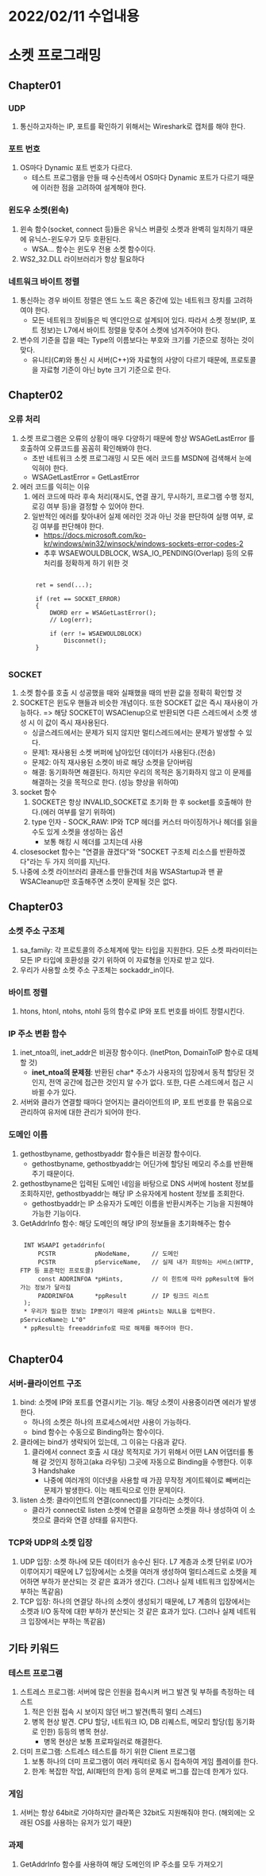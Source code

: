 # 2022/02/11 수업내용
# 소켓 프로그래밍
## Chapter01
### UDP
1. 통신하고자하는 IP, 포트를 확인하기 위해서는 Wireshark로 캡처를 해야 한다.

### 포트 번호
1. OS마다 Dynamic 포트 번호가 다르다.
    * 테스트 프로그램을 만들 때 수신측에서 OS마다 Dynamic 포트가 다르기 때문에 이러한 점을 고려하여 설계해야 한다.

### 윈도우 소켓(윈속)
1. 윈속 함수(socket, connect 등)들은 유닉스 버클릿 소켓과 완벽히 일치하기 때문에 유닉스-윈도우가 모두 호환된다.
    * WSA... 함수는 윈도우 전용 소켓 함수이다.
2. WS2_32.DLL 라이브러리가 항상 필요하다 

### 네트워크 바이트 정렬
1. 통신하는 경우 바이트 정렬은 엔드 노드 혹은 중간에 있는 네트워크 장치를 고려하여야 한다.
    * 모든 네트워크 장비들은 빅 엔디안으로 설계되어 있다. 따라서 소켓 정보(IP, 포트 정보)는 L7에서 바이트 정렬을 맞추어 소켓에 넘겨주어야 한다.
2. 변수의 기준을 잡을 때는 Type의 이름보다는 부호와 크기를 기준으로 정하는 것이 맞다.
   * 유니티(C#)와 통신 시 서버(C++)와 자료형의 사양이 다르기 때문에, 프로토콜을 자료형 기준이 아닌 byte 크기 기준으로 한다. 

## Chapter02
### 오류 처리
1. 소켓 프로그램은 오류의 상황이 매우 다양하기 때문에 항상 WSAGetLastError 를 호출하여 오류코드를 꼼꼼히 확인해봐야 한다.
    * 초반 네트워크 소켓 프로그래밍 시 모든 에러 코드를 MSDN에 검색해서 눈에 익혀야 한다.
    * WSAGetLastError = GetLastError
2. 에러 코드를 익히는 이유
    1) 에러 코드에 따라 후속 처리(재시도, 연결 끊기, 무시하기, 프로그램 수행 정지, 로깅 여부 등)을 결정할 수 있어야 한다.
    2) 일반적인 에러를 찾아내어 실제 에러인 것과 아닌 것을 판단하여 실행 여부, 로깅 여부를 판단해야 한다. 
        * https://docs.microsoft.com/ko-kr/windows/win32/winsock/windows-sockets-error-codes-2
        * 추후 WSAEWOULDBLOCK, WSA_IO_PENDING(Overlap) 등의 오류 처리를 정확하게 하기 위한 것
        <pre><code>
        ret = send(...);

        if (ret == SOCKET_ERROR)
        {
            DWORD err = WSAGetLastError();
            // Log(err);

            if (err != WSAEWOULDBLOCK)
                Disconnet();
        }
        </code></pre>

### SOCKET
1. 소켓 함수를 호출 시 성공했을 때와 실패했을 때의 반환 값을 정확히 확인할 것
2. SOCKET은 윈도우 핸들과 비슷한 개념이다. 또한 SOCKET 값은 즉시 재사용이 가능하다. => 해당 SOCKET이 WSAClenup으로 반환되면 다른 스레드에서 소켓 생성 시 이 값이 즉시 재사용된다.
    * 싱글스레드에서는 문제가 되지 않지만 멀티스레드에서는 문제가 발생할 수 있다.
    * 문제1: 재사용된 소켓 버퍼에 남아있던 데이터가 사용된다.(전송)
    * 문제2: 아직 재사용된 소켓이 바로 해당 소켓을 닫아버림
    * 해결: 동기화하면 해결된다. 하지만 우리의 목적은 동기화하지 않고 이 문제를 해결하는 것을 목적으로 한다. (성능 향상을 위하여)
3. socket 함수
    1) SOCKET은 항상 INVALID_SOCKET로 초기화 한 후 socket를 호출해야 한다.(에러 여부를 알기 위하여)
    2) type 인자 - SOCK_RAW: IP와 TCP 헤더를 커스터 마이징하거나 헤더를 읽을수도 있게 소켓을 생성하는 옵션
        * 보통 해킹 시 헤더를 고치는데 사용
4. closesocket 함수는 "연결을 끊겠다"와 "SOCKET 구조체 리소스를 반환하겠다"라는 두 가지 의미를 지닌다.
5. 나중에 소켓 라이브러리 클래스를 만들건데 처음 WSAStartup과 맨 끝 WSACleanup만 호출해주면 소켓이 문제될 것은 없다.

## Chapter03
### 소켓 주소 구조체
1. sa_family: 각 프로토콜의 주소체계에 맞는 타입을 지원한다. 모든 소켓 파라미터는 모든 IP 타입에 호환성을 갖기 위하여 이 자료형을 인자로 받고 있다.
2. 우리가 사용할 소켓 주소 구조체는 sockaddr_in이다.

### 바이트 정렬
1. htons, htonl, ntohs, ntohl 등의 함수로 IP와 포트 번호를 바이트 정렬시킨다.

### IP 주소 변환 함수
1. inet_ntoa의, inet_addr은 비권장 함수이다. (InetPton, DomainToIP 함수로 대체할 것)
    * **inet_ntoa의 문제점**: 반환된 char* 주소가 사용자의 입장에서 동적 할당된 것인지, 전역 공간에 접근한 것인지 알 수가 없다. 또한, 다른 스레드에서 접근 시 바뀔 수가 있다.
2. 서버와 클라가 연결할 때마다 얻어지는 클라이언트의 IP, 포트 번호를 한 묶음으로 관리하여 유저에 대한 관리가 되어야 한다.

### 도메인 이름
1. gethostbyname, gethostbyaddr 함수들은 비권장 함수이다.
    * gethostbyname, gethostbyaddr는 어딘가에 할당된 메모리 주소를 반환해주기 때문이다.
3. gethostbyname은 입력된 도메인 네임을 바탕으로 DNS 서버에 hostent 정보를 조회하지만, gethostbyaddr는 해당 IP 소유자에게 hostent 정보를 조회한다.
    * gethostbyaddr는 IP 소유자가 도메인 이름을 반환시켜주는 기능을 지원해야 가능한 기능이다.
4. GetAddrInfo 함수: 해당 도메인의 해당 IP의 정보들을 초기화해주는 함수
    <pre><code>
    INT WSAAPI getaddrinfo(
        PCSTR           pNodeName,      // 도메인
        PCSTR           pServiceName,   // 실제 내가 희망하는 서비스(HTTP, FTP 등 표준적인 프로토콜)
        const ADDRINFOA *pHints,        // 이 힌트에 따라 ppResult에 들어가는 정보가 달라짐
        PADDRINFOA      *ppResult       // IP 링크드 리스트
    );
    * 우리가 필요한 정보는 IP뿐이기 때문에 pHints는 NULL을 입력한다. pServiceName는 L"0"
    * ppResult는 freeaddrinfo로 따로 해제를 해주어야 한다.
    </code></pre>

## Chapter04
### 서버-클라이언트 구조
1. bind: 소켓에 IP와 포트를 연결시키는 기능. 해당 소켓이 사용중이라면 에러가 발생한다.
    * 하나의 소켓은 하나의 프로세스에서만 사용이 가능하다.
    * bind 함수는 수동으로 Binding하는 함수이다.
2. 클라에는 bind가 생략되어 있는데, 그 이유는 다음과 같다.
    1) 클라에서 connect 호출 시 대상 목적지로 가기 위해서 어떤 LAN 어댑터를 통해 갈 것인지 정하고(aka 라우팅) 그곳에 자동으로 Binding을 수행한다. 이후 3 Handshake
        * 나중에 여러개의 이더넷을 사용할 때 가끔 무작정 게이트웨이로 빼버리는 문제가 발생한다. 이는 매트릭으로 인한 문제이다.
3. listen 소켓: 클라이언트의 연결(connect)를 기다리는 소켓이다.
    * 클라가 connect로 listen 소켓에 연결을 요청하면 소켓을 하나 생성하여 이 소켓으로 클라와 연결 상태를 유지한다.

### TCP와 UDP의 소켓 입장
1. UDP 입장: 소켓 하나에 모든 데이터가 송수신 된다. L7 계층과 소켓 단위로 I/O가 이루어지기 때문에 L7 입장에서는 소켓을 여러개 생성하여 멀티스레드로 소켓을 제어하면 부하가 분산되는 것 같은 효과가 생긴다. (그러나 실제 네트워크 입장에서는 부하는 똑같음)
2. TCP 입장: 하나의 연결당 하나의 소켓이 생성되기 때문에, L7 계층의 입장에서는 소켓과 I/O 동작에 대한 부하가 분산되는 것 같은 효과가 있다. (그러나 실제 네트워크 입장에서는 부하는 똑같음)

## 기타 키워드
### 테스트 프로그램
1. 스트레스 프로그램: 서버에 많은 인원을 접속시켜 버그 발견 및 부하를 측정하는 테스트
    1) 적은 인원 접속 시 보이지 않던 버그 발견(특히 멀티 스레드)
    2) 병목 현상 발견. CPU 할당, 네트워크 IO, DB 리퀘스트, 메모리 할당(힙 동기화로 인한) 등등의 병목 현상.
        * 병목 현상은 보통 프로파일러로 해결한다.
3. 더미 프로그램: 스트레스 테스트를 하기 위한 Client 프로그램
    1) 보통 하나의 더미 프로그램이 여러 캐릭터로 동시 접속하여 게임 플레이를 한다.
    2) 한계: 복잡한 작업, AI(패턴의 한계) 등의 문제로 버그를 잡는데 한계가 있다.

### 게임
1. 서버는 항상 64bit로 가야하지만 클라쪽은 32bit도 지원해줘야 한다. (해외에는 오래된 OS를 사용하는 유저가 있기 때문)

### 과제
1. GetAddrInfo 함수를 사용하여 해당 도메인의 IP 주소를 모두 가져오기
